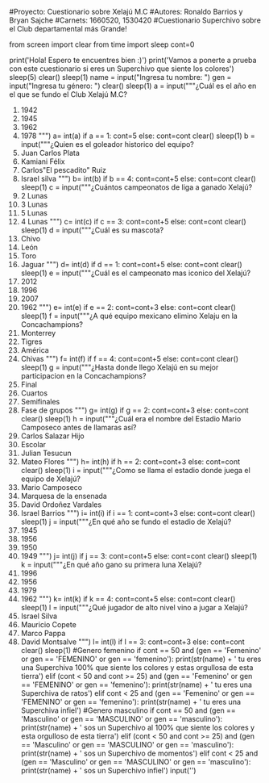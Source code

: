 #Proyecto: Cuestionario sobre Xelajú M.C
#Autores: Ronaldo Barrios y Bryan Sajche
#Carnets: 1660520, 1530420
#Cuestionario Superchivo sobre el Club departamental más Grande!

from screen import clear
from time import sleep
cont=0

print('Hola! Espero te encuentres bien :)')
print('Vamos a ponerte a prueba con este cuestionario si eres un Superchivo que siente los colores')
sleep(5)
clear() 
sleep(1)
name = input("Ingresa tu nombre: ")
gen =  input("Ingresa tu género: ")
clear() 
sleep(1)
a = input("""¿Cuál es el año en el que se fundo el Club Xelajú M.C?
1. 1942
2. 1945
3. 1962
4. 1978
""")
a= int(a)
if a == 1:
    cont=5
else:
    cont=cont
clear() 
sleep(1)
b = input("""¿Quien es el goleador historico del equipo?
1. Juan Carlos Plata
2. Kamiani Félix
3. Carlos"El pescadito" Ruiz
4. Israel silva
""")
b= int(b)
if b == 4:
    cont=cont+5
else:
    cont=cont
clear() 
sleep(1)
c = input("""¿Cuántos campeonatos de liga a ganado Xelajú?
1. 2 Lunas
2. 3 Lunas
3. 5 Lunas
4. 4 Lunas
""")
c= int(c)
if c == 3:
    cont=cont+5
else:
    cont=cont
clear() 
sleep(1)
d = input("""¿Cuál es su mascota?
1. Chivo
2. León
3. Toro
4. Jaguar
""")
d= int(d)
if d == 1:
    cont=cont+5
else:
    cont=cont
clear() 
sleep(1)
e = input("""¿Cuál es el campeonato mas iconico del Xelajú?
1. 2012
2. 1996
3. 2007
4. 1962
""")
e= int(e)
if e == 2:
    cont=cont+3
else:
    cont=cont
clear() 
sleep(1)
f = input("""¿A qué equipo mexicano elimino Xelaju en la Concachampions?
1. Monterrey 
2. Tigres
3. América
4. Chivas
""")
f= int(f)
if f == 4:
    cont=cont+5
else:
    cont=cont
clear() 
sleep(1)
g = input("""¿Hasta donde llego Xelajú en su mejor participacion en la Concachampions?
1. Final 
2. Cuartos
3. Semifinales
4. Fase de grupos
""")
g= int(g)
if g == 2:
    cont=cont+3
else:
    cont=cont
clear() 
sleep(1)
h = input("""¿Cuál era el nombre del Estadio Mario Camposeco antes de llamaras así?
1. Carlos Salazar Hijo
2. Escolar
3. Julian Tesucun 
4. Mateo Flores
""")
h= int(h)
if h == 2:
    cont=cont+3
else:
    cont=cont
clear() 
sleep(1)
i = input("""¿Como se llama el estadio donde juega el equipo de Xelajú?
1. Mario Camposeco 
2. Marquesa de la ensenada
3. David Ordoñez Vardales
4. Israel Barrios
""")
i= int(i)
if i == 1:
    cont=cont+3
else:
    cont=cont
clear() 
sleep(1)
j = input("""¿En qué año se fundo el estadio de Xelajú?
1. 1945 
2. 1956
3. 1950
4. 1949
""")
j= int(j)
if j == 3:
    cont=cont+5
else:
    cont=cont
clear() 
sleep(1)
k = input("""¿En qué año gano su primera luna Xelajú?
1. 1996 
2. 1956
3. 1979
4. 1962
""")
k= int(k)
if k == 4:
    cont=cont+5
else:
    cont=cont
clear() 
sleep(1)
l = input("""¿Qué jugador de alto nivel vino a jugar a Xelajú?
1. Israel Silva
2. Mauricio Copete
3. Marco Pappa
4. David Montsalve
""")
l= int(l)
if l == 3:
    cont=cont+3
else:
    cont=cont
clear() 
sleep(1)
#Genero femenino
if cont == 50 and (gen == 'Femenino' or gen == 'FEMENINO' or gen == 'femenino'):
    print(str(name) + ' tu eres una Superchiva 100% que siente los colores y estas orgullosa de esta tierra') 
elif (cont < 50  and cont >= 25) and (gen == 'Femenino' or gen == 'FEMENINO' or gen == 'femenino'):
    print(str(name) + ' tu eres una Superchiva de ratos') 
elif cont < 25  and (gen == 'Femenino' or gen == 'FEMENINO' or gen == 'femenino'):
    print(str(name) + ' tu eres una Superchiva infiel') 
#Genero masculino
if cont == 50 and (gen == 'Masculino' or gen == 'MASCULINO' or gen == 'masculino'):
    print(str(name) + ' sos un Superchivo al 100% que siente los colores y esta orgulloso de esta tierra') 
elif (cont < 50  and cont >= 25) and (gen == 'Masculino' or gen == 'MASCULINO' or gen == 'masculino'):
    print(str(name) + ' sos un Superchivo de momentos') 
elif cont < 25  and (gen == 'Masculino' or gen == 'MASCULINO' or gen == 'masculino'):
    print(str(name) + ' sos un Superchivo infiel')
input('')
